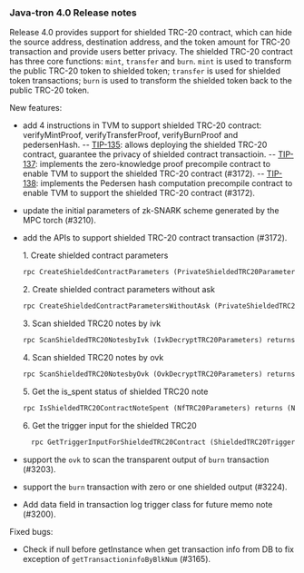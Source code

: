 ### Java-tron 4.0 Release notes



Release 4.0 provides support for shielded TRC-20 contract, which can hide the source address, destination address, and the token amount for TRC-20 transaction and provide users better privacy.  The shielded TRC-20 contract has three core functions: `mint`, `transfer` and `burn`. `mint` is used to transform the public TRC-20 token to shielded token; `transfer` is used for shielded token transactions; `burn` is used to transform the shielded token back to the public TRC-20 token.

New features:

- add 4 instructions in TVM to support shielded TRC-20 contract: verifyMintProof, verifyTransferProof, verifyBurnProof and pedersenHash.
-- [TIP-135](https://github.com/tronprotocol/tips/blob/master/tip-135.md): allows deploying the shielded TRC-20 contract, guarantee the privacy of shielded contract transactioin.
-- [ TIP-137](https://github.com/tronprotocol/tips/blob/master/tip-137.md): implements the zero-knowledge proof precompile contract  to enable TVM to support the shielded TRC-20 contract (#3172).
-- [TIP-138](https://github.com/tronprotocol/tips/blob/master/tip-138.md): implements the Pedersen hash computation precompile contract to enable TVM to support the shielded TRC-20 contract (#3172).

- update the initial parameters of zk-SNARK scheme generated by the MPC torch (#3210). 

- add the APIs to support shielded TRC-20 contract transaction (#3172).

   1.&nbsp;Create shielded contract parameters

  ```protobuf
  rpc CreateShieldedContractParameters (PrivateShieldedTRC20Parameters) returns (ShieldedTRC20Parameters) {}
  ```
  2.&nbsp;Create shielded contract parameters without ask

  ```protobuf
  rpc CreateShieldedContractParametersWithoutAsk (PrivateShieldedTRC20ParametersWithoutAsk) returns (ShieldedTRC20Parameters) {}
  ```
  3.&nbsp;Scan shielded TRC20 notes by ivk

  ```protobuf
  rpc ScanShieldedTRC20NotesbyIvk (IvkDecryptTRC20Parameters) returns (DecryptNotesTRC20) {}
  ```
  4.&nbsp;Scan shielded TRC20 notes by ovk

  ```protobuf
  rpc ScanShieldedTRC20NotesbyOvk (OvkDecryptTRC20Parameters) returns (DecryptNotesTRC20) {}
  ```
  5.&nbsp;Get the is_spent status of shielded TRC20 note

  ```protobuf
  rpc IsShieldedTRC20ContractNoteSpent (NfTRC20Parameters) returns (NullifierResult) {}
  ```
  6.&nbsp;Get the trigger input for the shielded TRC20

  ```protobuf
    rpc GetTriggerInputForShieldedTRC20Contract (ShieldedTRC20TriggerContractParameters) returns (BytesMessage) {}
  ```


- support the `ovk` to scan the transparent output of  `burn` transaction (#3203). 

- support the `burn` transaction with zero or one shielded output (#3224).

- Add data field in transaction log trigger class for future memo note (#3200).

Fixed bugs:

- Check if null before getInstance when get transaction info from DB to fix exception of `getTransactioninfoByBlkNum` (#3165).
